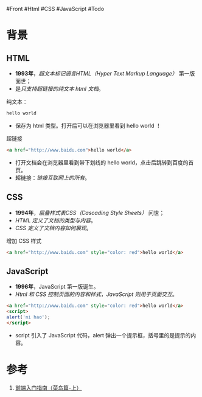 #Front #Html #CSS #JavaScript #Todo 

# 背景
## HTML
- **1993年**，*超文本标记语言HTML（Hyper Text Markup Language）* 第一版面世；
- 是*只支持超链接的纯文本 html 文档*。

纯文本：
```html
hello world
```
- 保存为 html 类型。打开后可以在浏览器里看到 hello world ！


超链接
```html
<a href="http://www.baidu.com">hello world</a>
```
- 打开文档会在浏览器里看到带下划线的 hello world，点击后跳转到百度的首页。
- 超链接：*链接互联网上的所有*。

## CSS
- **1994年**，*层叠样式表CSS（Cascading Style Sheets）* 问世；
- *HTML 定义了文档的类型与内容*。
- *CSS 定义了文档内容如何展现*。

增加 CSS 样式
```html
<a href="http://www.baidu.com" style="color: red">hello world</a>
```


## JavaScript
- **1996年**，JavaScript 第一版诞生。
- *Html 和 CSS 控制页面的内容和样式*，*JavaScript 则用于页面交互*。


```html
<a href="http://www.baidu.com" style="color: red">hello world</a>
<script>
alert('ni hao');
</script>
```
- script 引入了 JavaScript 代码，alert 弹出一个提示框，括号里的是提示的内容。
# 参考
1. [前端入门指南（菜鸟篇-上）](https://www.cnblogs.com/miyosan/p/7066701.html)